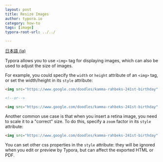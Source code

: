 ```yaml
---
layout: post
title: Resize Images
author: typora.io
category: how-to
tags: [image]
typora-root-url: ../../

---
```


[日本語 (ja)](/ja/Resize-Image/)

Typora allows you to use `<img>` tag for displaying images, which can also be used to adjust the size of images.

For example, you could specify the `width` or `height` attribute of an `<img>` tag, or set the width/height in its `style` attribute:

```html
<img src="https://www.google.com/doodles/kamma-rahbeks-241st-birthday" width="200px" />

<!--or-->

<img src="https://www.google.com/doodles/kamma-rahbeks-241st-birthday" style="height:200px" />
```

Another common use case is that when you insert a retina image, you need to scale it to a "correct" size. To do this, specify a `zoom` factor in its `style` attribute:

```html
<img src="https://www.google.com/doodles/kamma-rahbeks-241st-birthday" style="zoom:50%" />
```

You can set other css properties in the `style` attribute: they will be ignored when you edit or preview by Typora, but can affect the exported HTML or PDF.
